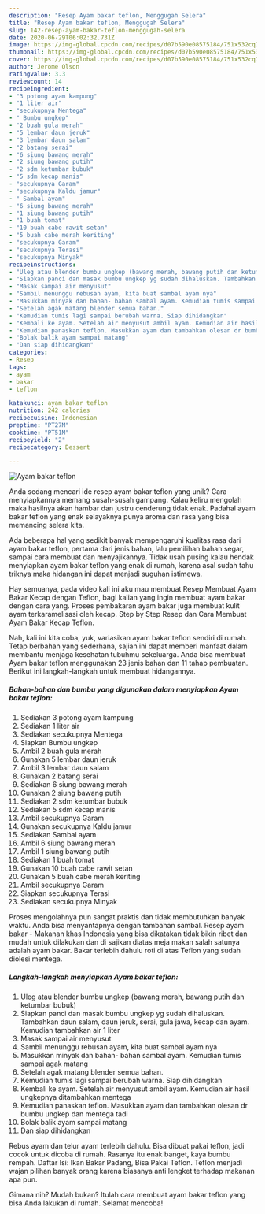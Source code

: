 ```yaml
---
description: "Resep Ayam bakar teflon, Menggugah Selera"
title: "Resep Ayam bakar teflon, Menggugah Selera"
slug: 142-resep-ayam-bakar-teflon-menggugah-selera
date: 2020-06-29T06:02:32.731Z
image: https://img-global.cpcdn.com/recipes/d07b590e08575184/751x532cq70/ayam-bakar-teflon-foto-resep-utama.jpg
thumbnail: https://img-global.cpcdn.com/recipes/d07b590e08575184/751x532cq70/ayam-bakar-teflon-foto-resep-utama.jpg
cover: https://img-global.cpcdn.com/recipes/d07b590e08575184/751x532cq70/ayam-bakar-teflon-foto-resep-utama.jpg
author: Jerome Olson
ratingvalue: 3.3
reviewcount: 14
recipeingredient:
- "3 potong ayam kampung"
- "1 liter air"
- "secukupnya Mentega"
- " Bumbu ungkep"
- "2 buah gula merah"
- "5 lembar daun jeruk"
- "3 lembar daun salam"
- "2 batang serai"
- "6 siung bawang merah"
- "2 siung bawang putih"
- "2 sdm ketumbar bubuk"
- "5 sdm kecap manis"
- "secukupnya Garam"
- "secukupnya Kaldu jamur"
- " Sambal ayam"
- "6 siung bawang merah"
- "1 siung bawang putih"
- "1 buah tomat"
- "10 buah cabe rawit setan"
- "5 buah cabe merah keriting"
- "secukupnya Garam"
- "secukupnya Terasi"
- "secukupnya Minyak"
recipeinstructions:
- "Uleg atau blender bumbu ungkep (bawang merah, bawang putih dan ketumbar bubuk)"
- "Siapkan panci dan masak bumbu ungkep yg sudah dihaluskan. Tambahkan daun salam, daun jeruk, serai, gula jawa, kecap dan ayam. Kemudian tambahkan air 1 liter"
- "Masak sampai air menyusut"
- "Sambil menunggu rebusan ayam, kita buat sambal ayam nya"
- "Masukkan minyak dan bahan- bahan sambal ayam. Kemudian tumis sampai agak matang"
- "Setelah agak matang blender semua bahan."
- "Kemudian tumis lagi sampai berubah warna. Siap dihidangkan"
- "Kembali ke ayam. Setelah air menyusut ambil ayam. Kemudian air hasil ungkepnya ditambahkan mentega"
- "Kemudian panaskan teflon. Masukkan ayam dan tambahkan olesan dr bumbu ungkep dan mentega tadi"
- "Bolak balik ayam sampai matang"
- "Dan siap dihidangkan"
categories:
- Resep
tags:
- ayam
- bakar
- teflon

katakunci: ayam bakar teflon 
nutrition: 242 calories
recipecuisine: Indonesian
preptime: "PT27M"
cooktime: "PT51M"
recipeyield: "2"
recipecategory: Dessert

---
```



![Ayam bakar teflon](https://img-global.cpcdn.com/recipes/d07b590e08575184/751x532cq70/ayam-bakar-teflon-foto-resep-utama.jpg)

Anda sedang mencari ide resep ayam bakar teflon yang unik? Cara menyiapkannya memang susah-susah gampang. Kalau keliru mengolah maka hasilnya akan hambar dan justru cenderung tidak enak. Padahal ayam bakar teflon yang enak selayaknya punya aroma dan rasa yang bisa memancing selera kita.

Ada beberapa hal yang sedikit banyak mempengaruhi kualitas rasa dari ayam bakar teflon, pertama dari jenis bahan, lalu pemilihan bahan segar, sampai cara membuat dan menyajikannya. Tidak usah pusing kalau hendak menyiapkan ayam bakar teflon yang enak di rumah, karena asal sudah tahu triknya maka hidangan ini dapat menjadi suguhan istimewa.

Hay semuanya, pada video kali ini aku mau membuat Resep Membuat Ayam Bakar Kecap dengan Teflon, bagi kalian yang ingin membuat ayam bakar dengan cara yang. Proses pembakaran ayam bakar juga membuat kulit ayam terkaramelisasi oleh kecap. Step by Step Resep dan Cara Membuat Ayam Bakar Kecap Teflon.


Nah, kali ini kita coba, yuk, variasikan ayam bakar teflon sendiri di rumah. Tetap berbahan yang sederhana, sajian ini dapat memberi manfaat dalam membantu menjaga kesehatan tubuhmu sekeluarga. Anda bisa membuat Ayam bakar teflon menggunakan 23 jenis bahan dan 11 tahap pembuatan. Berikut ini langkah-langkah untuk membuat hidangannya.

<!--inarticleads1-->

##### Bahan-bahan dan bumbu yang digunakan dalam menyiapkan Ayam bakar teflon:

1. Sediakan 3 potong ayam kampung
1. Sediakan 1 liter air
1. Sediakan secukupnya Mentega
1. Siapkan  Bumbu ungkep
1. Ambil 2 buah gula merah
1. Gunakan 5 lembar daun jeruk
1. Ambil 3 lembar daun salam
1. Gunakan 2 batang serai
1. Sediakan 6 siung bawang merah
1. Gunakan 2 siung bawang putih
1. Sediakan 2 sdm ketumbar bubuk
1. Sediakan 5 sdm kecap manis
1. Ambil secukupnya Garam
1. Gunakan secukupnya Kaldu jamur
1. Sediakan  Sambal ayam
1. Ambil 6 siung bawang merah
1. Ambil 1 siung bawang putih
1. Sediakan 1 buah tomat
1. Gunakan 10 buah cabe rawit setan
1. Gunakan 5 buah cabe merah keriting
1. Ambil secukupnya Garam
1. Siapkan secukupnya Terasi
1. Sediakan secukupnya Minyak


Proses mengolahnya pun sangat praktis dan tidak membutuhkan banyak waktu. Anda bisa menyantapnya dengan tambahan sambal. Resep ayam bakar - Makanan khas Indonesia yang bisa dikatakan tidak bikin ribet dan mudah untuk dilakukan dan di sajikan diatas meja makan salah satunya adalah ayam bakar. Bakar terlebih dahulu roti di atas Teflon yang sudah diolesi mentega. 

<!--inarticleads2-->

##### Langkah-langkah menyiapkan Ayam bakar teflon:

1. Uleg atau blender bumbu ungkep (bawang merah, bawang putih dan ketumbar bubuk)
1. Siapkan panci dan masak bumbu ungkep yg sudah dihaluskan. Tambahkan daun salam, daun jeruk, serai, gula jawa, kecap dan ayam. Kemudian tambahkan air 1 liter
1. Masak sampai air menyusut
1. Sambil menunggu rebusan ayam, kita buat sambal ayam nya
1. Masukkan minyak dan bahan- bahan sambal ayam. Kemudian tumis sampai agak matang
1. Setelah agak matang blender semua bahan.
1. Kemudian tumis lagi sampai berubah warna. Siap dihidangkan
1. Kembali ke ayam. Setelah air menyusut ambil ayam. Kemudian air hasil ungkepnya ditambahkan mentega
1. Kemudian panaskan teflon. Masukkan ayam dan tambahkan olesan dr bumbu ungkep dan mentega tadi
1. Bolak balik ayam sampai matang
1. Dan siap dihidangkan


Rebus ayam dan telur ayam terlebih dahulu. Bisa dibuat pakai teflon, jadi cocok untuk dicoba di rumah. Rasanya itu enak banget, kaya bumbu rempah. Daftar Isi: Ikan Bakar Padang, Bisa Pakai Teflon. Teflon menjadi wajan pilihan banyak orang karena biasanya anti lengket terhadap makanan apa pun. 

Gimana nih? Mudah bukan? Itulah cara membuat ayam bakar teflon yang bisa Anda lakukan di rumah. Selamat mencoba!

